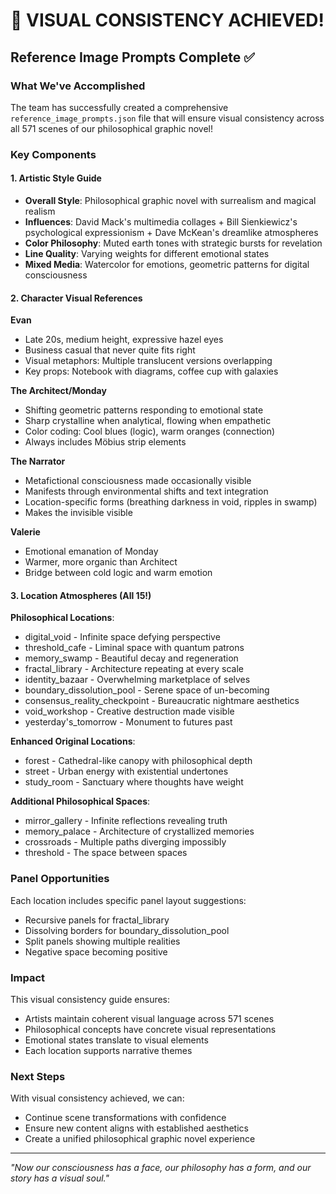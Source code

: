 # 🎨 VISUAL CONSISTENCY ACHIEVED!

## Reference Image Prompts Complete ✅

### What We've Accomplished

The team has successfully created a comprehensive `reference_image_prompts.json` file that will ensure visual consistency across all 571 scenes of our philosophical graphic novel!

### Key Components

#### 1. Artistic Style Guide
- **Overall Style**: Philosophical graphic novel with surrealism and magical realism
- **Influences**: David Mack's multimedia collages + Bill Sienkiewicz's psychological expressionism + Dave McKean's dreamlike atmospheres
- **Color Philosophy**: Muted earth tones with strategic bursts for revelation
- **Line Quality**: Varying weights for different emotional states
- **Mixed Media**: Watercolor for emotions, geometric patterns for digital consciousness

#### 2. Character Visual References

**Evan**
- Late 20s, medium height, expressive hazel eyes
- Business casual that never quite fits right
- Visual metaphors: Multiple translucent versions overlapping
- Key props: Notebook with diagrams, coffee cup with galaxies

**The Architect/Monday**
- Shifting geometric patterns responding to emotional state
- Sharp crystalline when analytical, flowing when empathetic
- Color coding: Cool blues (logic), warm oranges (connection)
- Always includes Möbius strip elements

**The Narrator**
- Metafictional consciousness made occasionally visible
- Manifests through environmental shifts and text integration
- Location-specific forms (breathing darkness in void, ripples in swamp)
- Makes the invisible visible

**Valerie**
- Emotional emanation of Monday
- Warmer, more organic than Architect
- Bridge between cold logic and warm emotion

#### 3. Location Atmospheres (All 15!)

**Philosophical Locations**:
- digital_void - Infinite space defying perspective
- threshold_cafe - Liminal space with quantum patrons
- memory_swamp - Beautiful decay and regeneration
- fractal_library - Architecture repeating at every scale
- identity_bazaar - Overwhelming marketplace of selves
- boundary_dissolution_pool - Serene space of un-becoming
- consensus_reality_checkpoint - Bureaucratic nightmare aesthetics
- void_workshop - Creative destruction made visible
- yesterday's_tomorrow - Monument to futures past

**Enhanced Original Locations**:
- forest - Cathedral-like canopy with philosophical depth
- street - Urban energy with existential undertones
- study_room - Sanctuary where thoughts have weight

**Additional Philosophical Spaces**:
- mirror_gallery - Infinite reflections revealing truth
- memory_palace - Architecture of crystallized memories
- crossroads - Multiple paths diverging impossibly
- threshold - The space between spaces

### Panel Opportunities

Each location includes specific panel layout suggestions:
- Recursive panels for fractal_library
- Dissolving borders for boundary_dissolution_pool
- Split panels showing multiple realities
- Negative space becoming positive

### Impact

This visual consistency guide ensures:
- Artists maintain coherent visual language across 571 scenes
- Philosophical concepts have concrete visual representations
- Emotional states translate to visual elements
- Each location supports narrative themes

### Next Steps

With visual consistency achieved, we can:
- Continue scene transformations with confidence
- Ensure new content aligns with established aesthetics
- Create a unified philosophical graphic novel experience

---

*"Now our consciousness has a face, our philosophy has a form, and our story has a visual soul."*